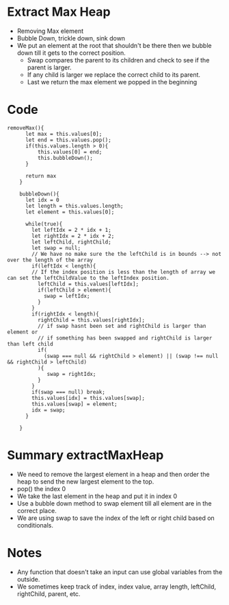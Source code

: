 # Extract Max Heap
- Removing Max element
- Bubble Down, trickle down, sink down
- We put an element at the root that shouldn't be there then we bubble down till it gets to the correct position.
    - Swap compares the parent to its children and check to see if the parent is larger.
    - If any child is larger we replace the correct child to its parent.
    - Last we return the max element we popped in the beginning 
# Code
```
removeMax(){
      let max = this.values[0];
      let end = this.values.pop();
      if(this.values.length > 0){
          this.values[0] = end;
          this.bubbleDown();
      }
      
      return max
    }

    bubbleDown(){
      let idx = 0
      let length = this.values.length;
      let element = this.values[0];

      while(true){
        let leftIdx = 2 * idx + 1;
        let rightIdx = 2 * idx + 2;
        let leftChild, rightChild;
        let swap = null;
        // We have no make sure the the leftChild is in bounds --> not over the length of the array
        if(leftIdx < length){
        // If the index position is less than the length of array we can set the leftChildValue to the leftIndex position.
          leftChild = this.values[leftIdx];
          if(leftChild > element){
            swap = leftIdx;
          }
        }
        if(rightIdx < length){
          rightChild = this.values[rightIdx];
          // if swap hasnt been set and rightChild is larger than element or 
          // if something has been swapped and rightChild is larger than left child
          if(
            (swap === null && rightChild > element) || (swap !== null && rightChild > leftChild)
          ){
             swap = rightIdx;
          }
        }
        if(swap === null) break;
        this.values[idx] = this.values[swap];
        this.values[swap] = element;
        idx = swap;
      }

    }
```


# Summary extractMaxHeap
- We need to remove the largest element in a heap and then order the heap to send the new largest element to the top.
- pop() the index 0
- We take the last element in the heap and put it in index 0
- Use a bubble down method to swap element till all element are in the correct place.
- We are using swap to save the index of the left or right child based on conditionals.

# Notes 
- Any function that doesn't take an input can use global variables from the outside.
- We sometimes keep track of index, index value, array length, leftChild, rightChild, parent, etc.
